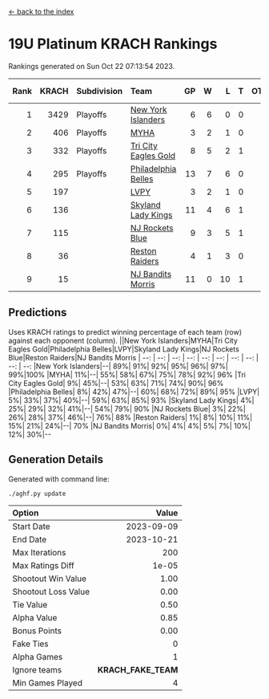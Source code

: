 [<- back to the index](readme.md)
# 19U Platinum KRACH Rankings
Rankings generated on Sun Oct 22 07:13:54 2023.

Rank|KRACH|Subdivision|Team|GP|W|L|T|OTW|OTL|SoS|Exp Wins|Win Diff
---:|---:|:---|:---|---:|---:|---:|---:|---:|---:|---:|---:|---:
1|3429|Playoffs|[New York Islanders](https://gamesheetstats.com/seasons/3663/teams/140861/schedule)|6|6|0|0|0|0|76|6.8|-0.0
2|406|Playoffs|[MYHA](https://gamesheetstats.com/seasons/3663/teams/140863/schedule)|3|2|1|0|0|0|188|2.9|0.0
3|332|Playoffs|[Tri City Eagles Gold](https://gamesheetstats.com/seasons/3663/teams/140869/schedule)|8|5|2|1|0|0|161|6.4|0.0
4|295|Playoffs|[Philadelphia Belles](https://gamesheetstats.com/seasons/3663/teams/140864/schedule)|13|7|6|0|0|0|722|7.9|0.0
5|197||[LVPY](https://gamesheetstats.com/seasons/3663/teams/140860/schedule)|3|2|1|0|0|0|112|2.9|0.0
6|136||[Skyland Lady Kings](https://gamesheetstats.com/seasons/3663/teams/140865/schedule)|11|4|6|1|0|0|539|5.4|0.0
7|115||[NJ Rockets Blue](https://gamesheetstats.com/seasons/3663/teams/140867/schedule)|9|3|5|1|0|0|1120|4.4|0.0
8|36||[Reston Raiders](https://gamesheetstats.com/seasons/3663/teams/140868/schedule)|4|1|3|0|0|0|117|1.9|0.0
9|15||[NJ Bandits Morris](https://gamesheetstats.com/seasons/3663/teams/140866/schedule)|11|0|10|1|0|0|707|1.4|0.0

## Predictions
Uses KRACH ratings to predict winning percentage of each team (row) against each opponent (column).
||New York Islanders|MYHA|Tri City Eagles Gold|Philadelphia Belles|LVPY|Skyland Lady Kings|NJ Rockets Blue|Reston Raiders|NJ Bandits Morris
| --: | --: | --: | --: | --: | --: | --: | --: | --: | --: 
|New York Islanders|--| 89%| 91%| 92%| 95%| 96%| 97%| 99%|100%
|MYHA| 11%|--| 55%| 58%| 67%| 75%| 78%| 92%| 96%
|Tri City Eagles Gold|  9%| 45%|--| 53%| 63%| 71%| 74%| 90%| 96%
|Philadelphia Belles|  8%| 42%| 47%|--| 60%| 68%| 72%| 89%| 95%
|LVPY|  5%| 33%| 37%| 40%|--| 59%| 63%| 85%| 93%
|Skyland Lady Kings|  4%| 25%| 29%| 32%| 41%|--| 54%| 79%| 90%
|NJ Rockets Blue|  3%| 22%| 26%| 28%| 37%| 46%|--| 76%| 88%
|Reston Raiders|  1%|  8%| 10%| 11%| 15%| 21%| 24%|--| 70%
|NJ Bandits Morris|  0%|  4%|  4%|  5%|  7%| 10%| 12%| 30%|--

## Generation Details

Generated with command line:
```
./aghf.py update
```

| Option | Value |
| :----- | ----: |
| Start Date | 2023-09-09 |
| End Date | 2023-10-21 |
| Max Iterations | 200 |
| Max Ratings Diff | 1e-05 |
| Shootout Win Value | 1.00 |
| Shootout Loss Value | 0.00 |
| Tie Value | 0.50 |
| Alpha Value | 0.85 |
| Bonus Points | 0.00 |
| Fake Ties | 0 |
| Alpha Games | 1 |
| Ignore teams | __KRACH_FAKE_TEAM__ |
| Min Games Played | 4 |

